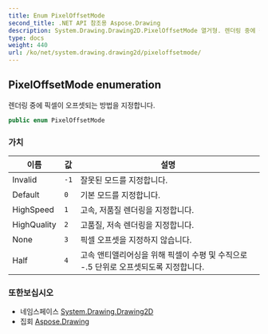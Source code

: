 ```yaml
---
title: Enum PixelOffsetMode
second_title: .NET API 참조용 Aspose.Drawing
description: System.Drawing.Drawing2D.PixelOffsetMode 열거형. 렌더링 중에 픽셀이 오프셋되는 방법을 지정합니다.
type: docs
weight: 440
url: /ko/net/system.drawing.drawing2d/pixeloffsetmode/
---
```

## PixelOffsetMode enumeration

렌더링 중에 픽셀이 오프셋되는 방법을 지정합니다.

```csharp
public enum PixelOffsetMode
```

### 가치

| 이름 | 값 | 설명 |
| --- | --- | --- |
| Invalid | `-1` | 잘못된 모드를 지정합니다. |
| Default | `0` | 기본 모드를 지정합니다. |
| HighSpeed | `1` | 고속, 저품질 렌더링을 지정합니다. |
| HighQuality | `2` | 고품질, 저속 렌더링을 지정합니다. |
| None | `3` | 픽셀 오프셋을 지정하지 않습니다. |
| Half | `4` | 고속 앤티앨리어싱을 위해 픽셀이 수평 및 수직으로 -.5 단위로 오프셋되도록 지정합니다. |

### 또한보십시오

* 네임스페이스 [System.Drawing.Drawing2D](../../system.drawing.drawing2d/)
* 집회 [Aspose.Drawing](../../)


